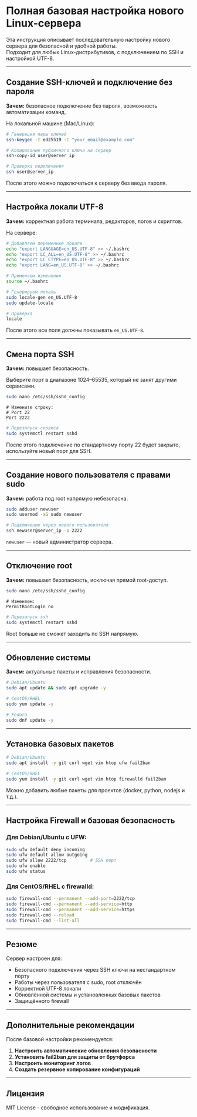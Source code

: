 # Полная базовая настройка нового Linux-сервера

Эта инструкция описывает последовательную настройку нового сервера для безопасной и удобной работы.  
Подходит для любых Linux-дистрибутивов, с подключением по SSH и настройкой UTF-8.

---

## Создание SSH-ключей и подключение без пароля

**Зачем:** безопасное подключение без пароля, возможность автоматизации команд.  

На локальной машине (Mac/Linux):

```bash
# Генерация пары ключей
ssh-keygen -t ed25519 -C "your_email@example.com"

# Копирование публичного ключа на сервер
ssh-copy-id user@server_ip

# Проверка подключения
ssh user@server_ip
```

После этого можно подключаться к серверу без ввода пароля.

---

## Настройка локали UTF-8

**Зачем:** корректная работа терминала, редакторов, логов и скриптов.

На сервере:

```bash
# Добавляем переменные локали
echo "export LANGUAGE=en_US.UTF-8" >> ~/.bashrc
echo "export LC_ALL=en_US.UTF-8" >> ~/.bashrc
echo "export LC_CTYPE=en_US.UTF-8" >> ~/.bashrc
echo "export LANG=en_US.UTF-8" >> ~/.bashrc

# Применяем изменения
source ~/.bashrc

# Генерируем локаль
sudo locale-gen en_US.UTF-8
sudo update-locale

# Проверка
locale
```

После этого все поля должны показывать `en_US.UTF-8`.

---

## Смена порта SSH

**Зачем:** повышает безопасность.

Выберите порт в диапазоне 1024–65535, который не занят другими сервисами.

```bash
sudo nano /etc/ssh/sshd_config
```

```
# Измените строку:
# Port 22
Port 2222
```

```bash
# Перезапуск сервиса
sudo systemctl restart sshd
```

После этого подключение по стандартному порту 22 будет закрыто, используйте новый порт для SSH.

---

## Создание нового пользователя с правами sudo

**Зачем:** работа под root напрямую небезопасна.

```bash
sudo adduser newuser
sudo usermod -aG sudo newuser

# Подключение через нового пользователя
ssh newuser@server_ip -p 2222
```

`newuser` — новый администратор сервера.

---

## Отключение root

**Зачем:** повышает безопасность, исключая прямой root-доступ.

```bash
sudo nano /etc/ssh/sshd_config
```

```
# Изменяем:
PermitRootLogin no
```

```bash
# Перезапуск ssh
sudo systemctl restart sshd
```

Root больше не сможет заходить по SSH напрямую.

---

## Обновление системы

**Зачем:** актуальные пакеты и исправления безопасности.

```bash
# Debian/Ubuntu
sudo apt update && sudo apt upgrade -y

# CentOS/RHEL
sudo yum update -y

# Fedora
sudo dnf update -y
```

---

## Установка базовых пакетов

```bash
# Debian/Ubuntu
sudo apt install -y git curl wget vim htop ufw fail2ban

# CentOS/RHEL
sudo yum install -y git curl wget vim htop firewalld fail2ban
```

Можно добавить любые пакеты для проектов (docker, python, nodejs и т.д.).

---

## Настройка Firewall и базовая безопасность

### Для Debian/Ubuntu с UFW:

```bash
sudo ufw default deny incoming
sudo ufw default allow outgoing
sudo ufw allow 2222/tcp         # SSH порт
sudo ufw enable
sudo ufw status
```

### Для CentOS/RHEL с firewalld:

```bash
sudo firewall-cmd --permanent --add-port=2222/tcp
sudo firewall-cmd --permanent --add-service=http
sudo firewall-cmd --permanent --add-service=https
sudo firewall-cmd --reload
sudo firewall-cmd --list-all
```

---

## Резюме

Сервер настроен для:

- Безопасного подключения через SSH ключи на нестандартном порту
- Работы через пользователя с sudo, root отключён
- Корректной UTF-8 локали
- Обновлённой системы и установленных базовых пакетов
- Защищённого firewall

---

## Дополнительные рекомендации

После базовой настройки рекомендуется:

1. **Настроить автоматические обновления безопасности**
2. **Установить fail2ban для защиты от брутфорса**
3. **Настроить мониторинг логов**
4. **Создать резервное копирование конфигураций**

---

## Лицензия

MIT License - свободное использование и модификация.
